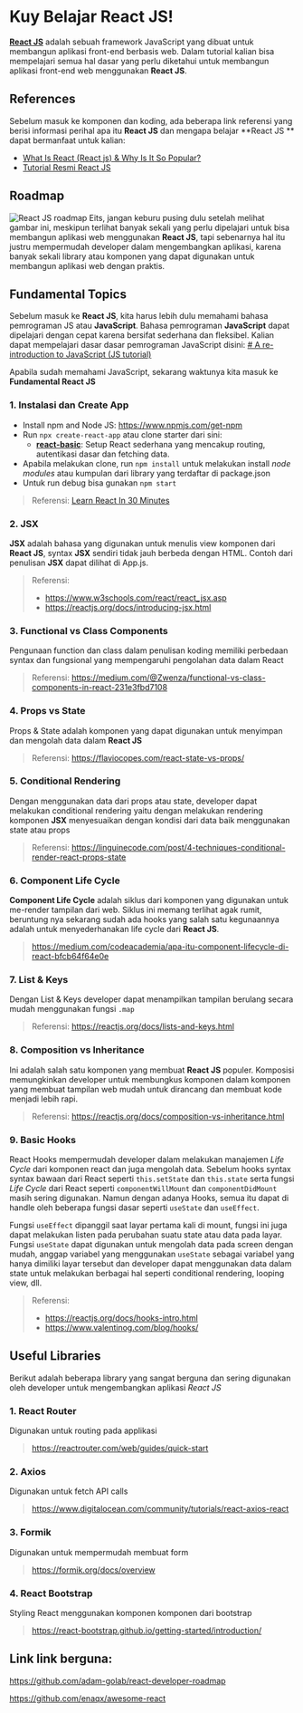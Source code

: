 # Kuy Belajar React JS!

[**React JS**](https://reactjs.org/) adalah sebuah framework JavaScript yang dibuat untuk membangun aplikasi front-end berbasis web. Dalam tutorial kalian bisa mempelajari semua hal dasar yang perlu diketahui untuk membangun aplikasi front-end web menggunakan **React JS**.

## References

Sebelum masuk ke komponen dan koding, ada beberapa link referensi yang berisi informasi perihal apa itu **React JS** dan mengapa belajar **React JS ** dapat bermanfaat untuk kalian:

- [What Is React (React js) & Why Is It So Popular?](https://www.youtube.com/watch?v=N3AkSS5hXMA)
- [Tutorial Resmi React JS](https://reactjs.org)

## Roadmap

![React JS roadmap](https://roadmap.sh/roadmaps/react.png)
Eits, jangan keburu pusing dulu setelah melihat gambar ini, meskipun terlihat banyak sekali yang perlu dipelajari untuk bisa membangun aplikasi web menggunakan **React JS**, tapi sebenarnya hal itu justru mempermudah developer dalam mengembangkan aplikasi, karena banyak sekali library atau komponen yang dapat digunakan untuk membangun aplikasi web dengan praktis.

## Fundamental Topics

Sebelum masuk ke **React JS**, kita harus lebih dulu memahami bahasa pemrograman JS atau **JavaScript**. Bahasa pemrograman **JavaScript** dapat dipelajari dengan cepat karena bersifat sederhana dan fleksibel. Kalian dapat mempelajari dasar dasar pemrograman JavaScript disini:
[# A re-introduction to JavaScript (JS tutorial)](https://developer.mozilla.org/en-US/docs/Web/JavaScript/A_re-introduction_to_JavaScript)

Apabila sudah memahami JavaScript, sekarang waktunya kita masuk ke **Fundamental React JS**

### 1. Instalasi dan Create App

- Install npm and Node JS: https://www.npmjs.com/get-npm
- Run `npx create-react-app` atau clone starter dari sini:
  - [**react-basic**](https://github.com/pradiptakp/react-101/tree/master/react-basic): Setup React sederhana yang mencakup routing, autentikasi dasar dan fetching data.
- Apabila melakukan clone, run `npm install` untuk melakukan install _node modules_ atau kumpulan dari library yang terdaftar di package.json
- Untuk run debug bisa gunakan `npm start`

> Referensi: [Learn React In 30 Minutes](https://www.youtube.com/watch?v=hQAHSlTtcmY)

### 2. JSX

**JSX** adalah bahasa yang digunakan untuk menulis view komponen dari **React JS**, syntax **JSX** sendiri tidak jauh berbeda dengan HTML. Contoh dari penulisan **JSX** dapat dilihat di App.js.

> Referensi:
>
> - https://www.w3schools.com/react/react_jsx.asp
> - https://reactjs.org/docs/introducing-jsx.html

### 3. Functional vs Class Components

Pengunaan function dan class dalam penulisan koding memiliki perbedaan syntax dan fungsional yang mempengaruhi pengolahan data dalam React

> Referensi:
> https://medium.com/@Zwenza/functional-vs-class-components-in-react-231e3fbd7108

### 4. Props vs State

Props & State adalah komponen yang dapat digunakan untuk menyimpan dan mengolah data dalam **React JS**

> Referensi:
> https://flaviocopes.com/react-state-vs-props/

### 5. Conditional Rendering

Dengan menggunakan data dari props atau state, developer dapat melakukan conditional rendering yaitu dengan melakukan rendering komponen **JSX** menyesuaikan dengan kondisi dari data baik menggunakan state atau props

> Referensi:
> https://linguinecode.com/post/4-techniques-conditional-render-react-props-state

### 6. Component Life Cycle

**Component Life Cycle** adalah siklus dari komponen yang digunakan untuk me-render tampilan dari web. Siklus ini memang terlihat agak rumit, beruntung nya sekarang sudah ada hooks yang salah satu kegunaannya adalah untuk menyederhanakan life cycle dari **React JS**.

> https://medium.com/codeacademia/apa-itu-component-lifecycle-di-react-bfcb64f64e0e

### 7. List & Keys

Dengan List & Keys developer dapat menampilkan tampilan berulang secara mudah menggunakan fungsi `.map`

> Referensi:
> https://reactjs.org/docs/lists-and-keys.html

### 8. Composition vs Inheritance

Ini adalah salah satu komponen yang membuat **React JS** populer. Komposisi memungkinkan developer untuk membungkus komponen dalam komponen yang membuat tampilan web mudah untuk dirancang dan membuat kode menjadi lebih rapi.

> Referensi:
> https://reactjs.org/docs/composition-vs-inheritance.html

### 9. Basic Hooks

React Hooks mempermudah developer dalam melakukan manajemen _Life Cycle_ dari komponen react dan juga mengolah data. Sebelum hooks syntax syntax bawaan dari React seperti `this.setState` dan `this.state` serta fungsi _Life Cycle_ dari React seperti `componentWillMount` dan `componentDidMount` masih sering digunakan. Namun dengan adanya Hooks, semua itu dapat di handle oleh beberapa fungsi dasar seperti `useState` dan `useEffect`. 

Fungsi `useEffect` dipanggil saat layar pertama kali di mount, fungsi ini juga dapat melakukan listen pada perubahan suatu state atau data pada layar. Fungsi `useState` dapat digunakan untuk mengolah data pada screen dengan mudah, anggap variabel yang menggunakan `useState` sebagai variabel yang hanya dimiliki layar tersebut dan developer dapat menggunakan data dalam state untuk melakukan berbagai hal seperti conditional rendering, looping view, dll.

> Referensi:
>
> - https://reactjs.org/docs/hooks-intro.html
> - https://www.valentinog.com/blog/hooks/

## Useful Libraries
Berikut adalah beberapa library yang sangat berguna dan sering digunakan oleh developer untuk mengembangkan aplikasi *React JS*

### 1. React Router
Digunakan untuk routing pada applikasi
> https://reactrouter.com/web/guides/quick-start

### 2. Axios
Digunakan untuk fetch API calls
> https://www.digitalocean.com/community/tutorials/react-axios-react

### 3. Formik
Digunakan untuk mempermudah membuat form
> https://formik.org/docs/overview

### 4. React Bootstrap
Styling React menggunakan komponen komponen dari bootstrap
> https://react-bootstrap.github.io/getting-started/introduction/

## Link link berguna:
https://github.com/adam-golab/react-developer-roadmap

https://github.com/enaqx/awesome-react
